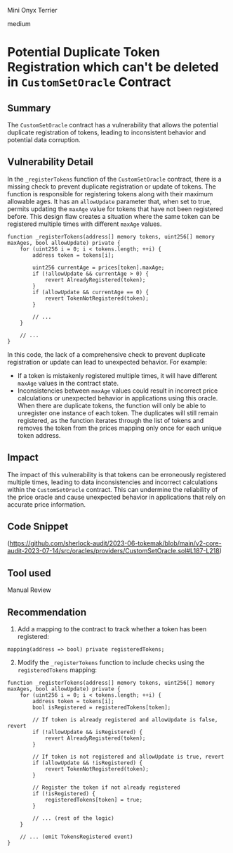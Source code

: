 Mini Onyx Terrier

medium

# Potential Duplicate Token Registration which can't be deleted in `CustomSetOracle` Contract
## Summary
The `CustomSetOracle` contract has a vulnerability that allows the potential duplicate registration of tokens, leading to inconsistent behavior and potential data corruption.
## Vulnerability Detail
In the `_registerTokens` function of the `CustomSetOracle` contract, there is a missing check to prevent duplicate registration or update of tokens. The function is responsible for registering tokens along with their maximum allowable ages. It has an `allowUpdate` parameter that, when set to true, permits updating the `maxAge` value for tokens that have not been registered before. This design flaw creates a situation where the same token can be registered multiple times with different `maxAge` values.
```solidity
function _registerTokens(address[] memory tokens, uint256[] memory maxAges, bool allowUpdate) private {
    for (uint256 i = 0; i < tokens.length; ++i) {
        address token = tokens[i];

        uint256 currentAge = prices[token].maxAge;
        if (!allowUpdate && currentAge > 0) {
            revert AlreadyRegistered(token);
        }
        if (allowUpdate && currentAge == 0) {
            revert TokenNotRegistered(token);
        }

        // ...
    }

    // ...
}
```
In this code, the lack of a comprehensive check to prevent duplicate registration or update can lead to unexpected behavior. For example:

- If a token is mistakenly registered multiple times, it will have different `maxAge` values in the contract state.
- Inconsistencies between `maxAge` values could result in incorrect price calculations or unexpected behavior in applications using this oracle.
When there are duplicate tokens, the function will only be able to unregister one instance of each token. The duplicates will still remain registered, as the function iterates through the list of tokens and removes the token from the prices mapping only once for each unique token address.
## Impact
The impact of this vulnerability is that tokens can be erroneously registered multiple times, leading to data inconsistencies and incorrect calculations within the `CustomSetOracle` contract. This can undermine the reliability of the price oracle and cause unexpected behavior in applications that rely on accurate price information.
## Code Snippet
(https://github.com/sherlock-audit/2023-06-tokemak/blob/main/v2-core-audit-2023-07-14/src/oracles/providers/CustomSetOracle.sol#L187-L218)
## Tool used

Manual Review

## Recommendation
1. Add a mapping to the contract to track whether a token has been registered:
```solidity
mapping(address => bool) private registeredTokens;
```
2. Modify the `_registerTokens` function to include checks using the `registeredTokens` mapping:
```solidity
function _registerTokens(address[] memory tokens, uint256[] memory maxAges, bool allowUpdate) private {
    for (uint256 i = 0; i < tokens.length; ++i) {
        address token = tokens[i];
        bool isRegistered = registeredTokens[token];

        // If token is already registered and allowUpdate is false, revert
        if (!allowUpdate && isRegistered) {
            revert AlreadyRegistered(token);
        }

        // If token is not registered and allowUpdate is true, revert
        if (allowUpdate && !isRegistered) {
            revert TokenNotRegistered(token);
        }

        // Register the token if not already registered
        if (!isRegistered) {
            registeredTokens[token] = true;
        }

        // ... (rest of the logic)
    }

    // ... (emit TokensRegistered event)
}
```